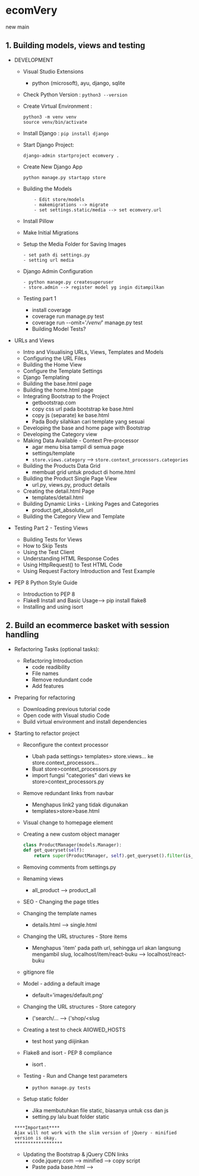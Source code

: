 # ecomVery
new main
## 1. Building models, views and testing
- DEVELOPMENT
    - Visual Studio Extensions
        - python (microsoft), ayu, django, sqlite
    - Check Python Version : `python3 --version`
    - Create Virtual Environment : 
        ```
        python3 -m venv venv
        source venv/bin/activate
        ```
    - Install Django : `pip install django`
    - Start Django Project:
        ```
        django-admin startproject ecomvery .

        ```
    - Create New Django App
        ```
        python manage.py startapp store

        ```
    - Building the Models
        ```
            - Edit store/models
            - makemigrations --> migrate
            - set settings.static/media --> set ecomvery.url

        ```
    - Install Pillow
    - Make Initial Migrations
    - Setup the Media Folder for Saving Images
        ```
        - set path di settings.py
        - setting url media
        ```
    - Django Admin Configuration
        ```
        - python manage.py createsuperuser
        - store.admin --> register model yg ingin ditampilkan
        ```

    - Testing part 1
        - install coverage
        - coverage run manage.py test
        - coverage run --omit='*/venv/*' manage.py test
        - Building Model Tests?

- URLs and Views
    - Intro and Visualising URLs, Views, Templates and Models
    - Configuring the URL Files
    - Building the Home View
    - Configure the Template Settings
    - Django Templating
    - Building the base.html page
    - Building the home.html page
    - Integrating Bootstrap to the Project
        - getbootstrap.com
        - copy css url pada bootstrap ke base.html
        - copy js (separate) ke base.html
        - Pada Body silahkan cari template yang sesuai
    - Developing the base and home page with Bootstrap
    - Developing the Category view
    - Making Data Available - Context Pre-processor
        - agar menu bisa tampil di semua page
        - settings/template
        - `store.views.category` --> `store.context_processors.categories`
    - Building the Products Data Grid
        - membuat grid untuk product di home.html
    - Building the Product Single Page View
        - url.py, views.py, product details
    - Creating the detail.html Page
        - templates/detail.html
    - Building Dynamic Links - Linking Pages and Categories
        - product.get_absolute_url
    - Building the Category View and Template

- Testing Part 2 - Testing Views
    - Building Tests for Views
    - How to Skip Tests
    - Using the Test Client
    - Understanding HTML Response Codes
    - Using HttpRequest() to Test HTML Code
    - Using Request Factory Introduction and Test Example

- PEP 8 Python Style Guide
    - Introduction to PEP 8
    - Flake8 Install and Basic Usage--> pip install flake8
    - Installing and using isort

## 2. Build an ecommerce basket with session handling
- Refactoring Tasks (optional tasks):
    - Refactoring Introduction
        - code readibility
        - File names
        - Remove redundant code
        - Add features
- Preparing for refactoring
    - Downloading previous tutorial code
    - Open code with Visual studio Code
    - Build virtual environment and install dependencies
- Starting to refactor project
    - Reconfigure the context processor
        - Ubah pada settings> templates> store.views... ke store.context_processors...
        - Buat store>context_processors.py
        - import fungsi "categories" dari views ke store>context_processors.py
    - Remove redundant links from navbar
        - Menghapus link2 yang tidak digunakan
        - templates>store>base.html
    - Visual change to homepage element
    
    - Creating a new custom object manager
        ```py
        class ProductManager(models.Manager):
        def get_queryset(self):
            return super(ProductManager, self).get_queryset().filter(is_active=True)
        ```
    - Removing comments from settings.py
    - Renaming views
        - all_product --> product_all
    - SEO - Changing the page titles 
    - Changing the template names
        - details.html --> single.html
    - Changing the URL structures - Store items
        - Menghapus 'item' pada path url, sehingga url akan langsung mengambil slug, localhost/item/react-buku --> localhost/react-buku
    - gitignore file
    - Model - adding a default image
        - default='images/default.png'
    - Changing the URL structures - Store category
        - ('search/<slug>... --> ('shop/<slug
    - Creating a test to check AllOWED_HOSTS
        - test host yang diijinkan
    - Flake8 and isort - PEP 8 compliance
        - isort .
    - Testing - Run and Change test parameters
        - `python manage.py tests`
    - Setup static folder
        - Jika membutuhkan file static, biasanya untuk css dan js
        - setting.py lalu buat folder static
    ```
    ****Important****
    Ajax will not work with the slim version of jQuery - minified version is okay.
    ******************
    ```

    - Updating the Bootstrap & jQuery CDN links
        - code.jquery.com --> minified --> copy script
        - Paste pada base.html --> <script>
    - Finished refactoring
        - kode mudah dibaca
        - penamaan files
        - menghilangkan kode yang tumpang tindih/redundant
        - menambahkan fitur
- Introducing Sessions (optional step):
    - Pengenalan session
        - session adalah informasi yang bersifat sementara dan interaktif
        - satu user per session - melakukan perubahan data berdasarkan per kunjungan user
        - Menyimpan data pada server-side
        - User menerima session ID
        - session ID dibutuhkan untuk pengambilan data
    - Visual explanation of sessions - penjelasan
         - ![session](https://user-images.githubusercontent.com/24581953/143838596-0e442daf-eec2-46ab-b222-b0e3bf1d0177.jpg)
    - Viewing the Django database - session table
        - plugin SQLlite-vscode
        - sudo install sqlite
        - table django_session
        - cek session by shell:
            - python manage.py shell
            ```
            from django.contrib.sessions.models import Session
            s = Session.objects.get(pk='5n6oxua39ths121v1r2ptjb68d9kqm5w')
            s.get_decoded()
            ```
    - Viewing the session in the browser console
    ![sessions](https://user-images.githubusercontent.com/24581953/144684799-90811cde-912f-468f-8c8d-ab17530054ea.jpg)
    ![sessions2](https://user-images.githubusercontent.com/24581953/144684821-fc5f9842-bd08-41ae-b1bc-32ad6db55957.jpg)
    - Django required resources to enable sessions
    ![sessions3](https://user-images.githubusercontent.com/24581953/144684838-73c4cf78-6958-4c1d-9180-d7601df66e5b.jpg)


- Development Part 1.0 (Preparing the project):
    - Introduction
    - Create a new app - basket
        - `python manage.py createapp basket`
    - Remove unnecessary files
        - hapus test.py dan admin.py
    - Configure the URL's for the basket
        - buat basket.py
        - routing urls.py core --> include basket.urls.py
    - Building the basket summary view (basket/views.py)
    - Building the basket summary template (templates/store/basket/summary.html)
    - Making the basket icon/button for the navbar
        - https://getbootstrap.com/docs/5.0/components/buttons/
    - VSC extension for formatting HTML/Python template files
    - plugin -BEAUTIFY untuk merapikan html/js > command: beautify file

- Development Part 1.2 (Building a Session):
    - Building sessions
    - Building the context_processor file
    - Testing the initial session setup

- Development Part 1.3 (Creating add functionality):
    - Building the add to cart button functionality (Ajax)
    - URL for a the add function
    - view for the add function
    - updating the basket class
    - Adding the Qty to the session data

- Development Part 2.0 (Deleting basket/session data):
    - Introduction - deleting session data
    - Creating the basket summary template
    - Iterating over the session data
    - Get the total price of the basket items  

- Development Part 2.1(Front-end - deleting basket/session data):
    - Introduction - Ajax for deleting items
    - Creating Ajax for deleting basket items
    - Building a basket URL
    - Creating a delete function in view
    - Handling remove items in the basket class
    - Resolving the unique DOM ID issue with Ajax
    - Removing elements from the page with JavaScript

- Development Part 3.0 (Updating basket/session data):
    - Introduction - updating session data
    - Capturing the user selection
    - Create a URL for updating data
    - Create the view function
    - Further developing the basket class
    - Developing the front-end code for update
    - Resolving known issues
    - Resolving final issue

- Testing
    - Introduction 
    - Running existing tests
    - Running coverage - assessing tests required
    - Building tests for the basket app
